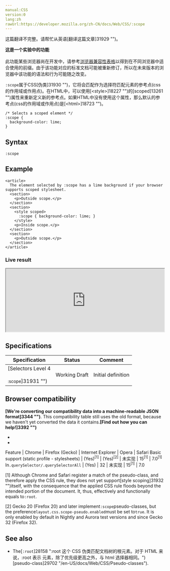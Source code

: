 ```yaml
---
manual:CSS
version:0
lang:zh
rawUrl:https://developer.mozilla.org/zh-CN/docs/Web/CSS/:scope
---
```




这篇翻译不完整。请帮忙从英语[翻译这篇文章]31929 "")。






**这是一个实验中的功能**<br></br>此功能某些浏览器尚在开发中，请参考[浏览器兼容性表格](%28174#Browser_compatibility "")以得到在不同浏览器中适合使用的前缀。由于该功能对应的标准文档可能被重新修订，所以在未来版本的浏览器中该功能的语法和行为可能随之改变。




`:scope`属于CSS[伪类]31930 "")，它将会匹配作为选择符匹配元素的参考点(css的作用域或作用点)。在HTML中，可以使用[&lt;style&gt;]18227 "")的[scoped]13261 "")属性来重新定义新的参考点。如果HTML中没有使用这个属性，那么默认的参考点(css的作用域或作用点)是[&lt;html&gt;]18723 "")。


```
/* Selects a scoped element */
:scope {
  background-color: lime;
}
```

## Syntax<a name="Syntax"></a>

```
:scope
```

## Example<a name="Example"></a>

```
<article>
  The element selected by :scope has a lime background if your browser supports scoped stylesheet.
  <section> 
    <p>Outside scope.</p>
  </section>
  <section>
    <style scoped>
      :scope { background-color: lime; }
    </style>
    <p>Inside scope.</p>
  </section>
  <section> 
    <p>Outside scope.</p>
  </section>
</article>
```

### Live result<a name="Live_result"></a>
<iframe src='https://mdn.mozillademos.org/zh-CN/docs/Web/CSS/:scope$samples/Example?revision=1324924' width='100%' height='200'></iframe>


## Specifications<a name="Specifications"></a>

Specification | Status | Comment 
 ---  |  ---  |  ---  | 
[Selectors Level 4<br></br><small>:scope</small>]31931 "") | Working Draft | Initial definition 


## Browser compatibility<a name="Browser_compatibility"></a>


**[We&#39;re converting our compatibility data into a machine-readable JSON format]3344 "")**. This compatibility table still uses the old format, because we haven&#39;t yet converted the data it contains.**[Find out how you can help!]3392 "")**


* 
* 

Feature | Chrome | Firefox (Gecko) | Internet Explorer | Opera | Safari 
Basic support (static profile - stylesheets) | (Yes)<sup>[1]</sup> | (Yes)<sup>[2]</sup> | 未实现 | 15<sup>[1]</sup> | 7.0<sup>[1]</sup> 
In`.querySelector/.querySelectorAll` | (Yes) | 32 | 未实现 | 15<sup>[1]</sup> | 7.0 





[1] Although Chrome and Safari register a match of the pseudo-class, and therefore apply the CSS rule, they does not yet support[style scoping]31932 "")itself, with the consequence that the applied CSS rule floods beyond the intended portion of the document. It, thus, effectively and functionally equals to`:root`.



[2] Gecko 20 (Firefox 20) and later implement`:scope`pseudo-classes, but the preference`layout.css.scope-pseudo.enabled`must be set to`true`. It is only enabled by default in Nightly and Aurora test versions and since Gecko 32 (Firefox 32).


## See also<a name="See_also"></a>

* The[`:root`]28158 ":root 这个 CSS 伪类匹配文档树的根元素。对于 HTML 来说，:root 表示 <html> 元素，除了优先级更高之外，与 html 选择器相同。")[pseudo-class]29702 "/en-US/docs/Web/CSS/Pseudo-classes").



